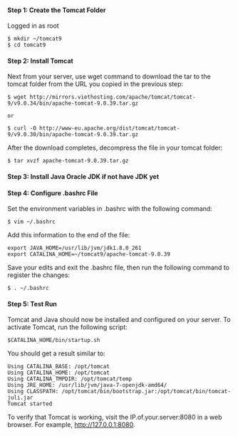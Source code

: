#### Step 1: Create the Tomcat Folder
Logged in as root

    $ mkdir ~/tomcat9
    $ cd tomcat9
    
#### Step 2: Install Tomcat
Next from your server, use wget command to download the tar to  the tomcat folder from the URL you copied in the previous step:  
    
    $ wget http://mirrors.viethosting.com/apache/tomcat/tomcat-9/v9.0.34/bin/apache-tomcat-9.0.39.tar.gz
    
    or
    
    $ curl -O http://www-eu.apache.org/dist/tomcat/tomcat-9/v9.0.30/bin/apache-tomcat-9.0.39.tar.gz
 
After the download completes, decompress the file in your tomcat folder:

    $ tar xvzf apache-tomcat-9.0.39.tar.gz
    
#### Step 3: Install Java Oracle JDK if not have JDK yet
    
#### Step 4: Configure .bashrc File
Set the environment variables in .bashrc with the following command:

    $ vim ~/.bashrc

Add this information to the end of the file:

    export JAVA_HOME=/usr/lib/jvm/jdk1.8.0_261
    export CATALINA_HOME=~/tomcat9/apache-tomcat-9.0.39

Save your edits and exit the .bashrc file, then run the following command to register the changes:

    $ . ~/.bashrc   
 
#### Step 5: Test Run
Tomcat and Java should now be installed and configured on your server. To activate Tomcat, run the following script:

    $CATALINA_HOME/bin/startup.sh

You should get a result similar to:

    Using CATALINA_BASE: /opt/tomcat
    Using CATALINA_HOME: /opt/tomcat
    Using CATALINA_TMPDIR: /opt/tomcat/temp
    Using JRE_HOME: /usr/lib/jvm/java-7-openjdk-amd64/
    Using CLASSPATH: /opt/tomcat/bin/bootstrap.jar:/opt/tomcat/bin/tomcat-juli.jar
    Tomcat started
    
To verify that Tomcat is working, visit the IP.of.your.server:8080 in a web browser. For example, http://127.0.0.1:8080.   
